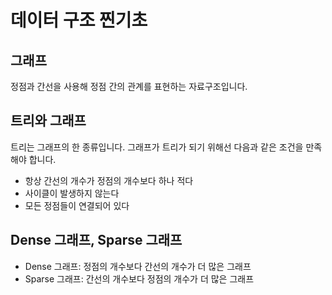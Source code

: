 # 데이터 구조 찐기초

## 그래프
정점과 간선을 사용해 정점 간의 관계를 표현하는 자료구조입니다.

## 트리와 그래프
트리는 그래프의 한 종류입니다. 그래프가 트리가 되기 위해선 다음과 같은 조건을 만족해야 합니다.
- 항상 간선의 개수가 정점의 개수보다 하나 적다
- 사이클이 발생하지 않는다
- 모든 정점들이 연결되어 있다

## Dense 그래프, Sparse 그래프
- Dense 그래프: 정점의 개수보다 간선의 개수가 더 많은 그래프
- Sparse 그래프: 간선의 개수보다 정점의 개수가 더 많은 그래프

